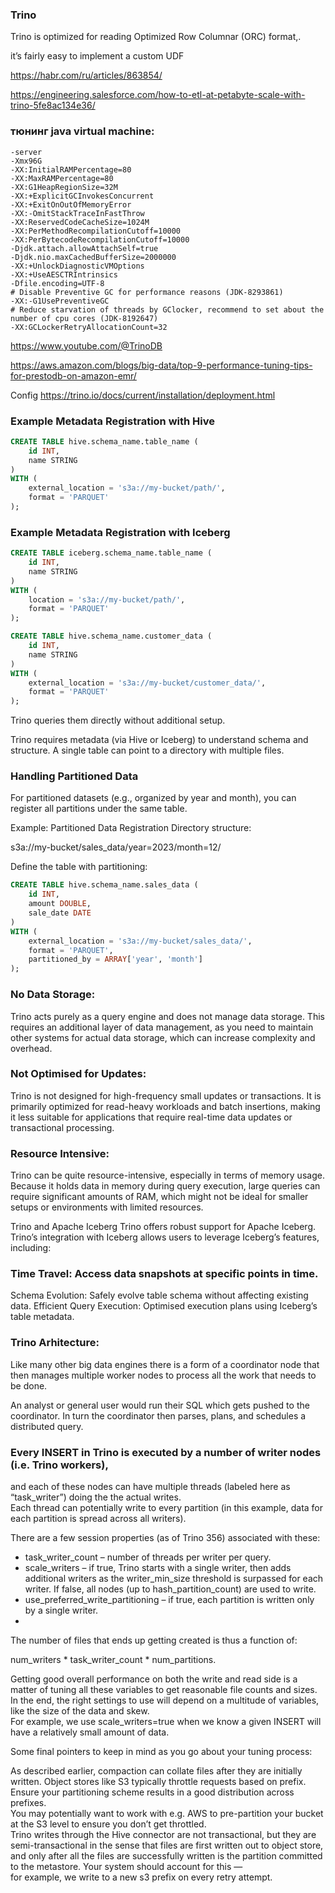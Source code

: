 ### Trino
Trino is optimized for reading  Optimized Row Columnar (ORC) format,.

 it’s fairly easy to implement a custom UDF
 
https://habr.com/ru/articles/863854/

https://engineering.salesforce.com/how-to-etl-at-petabyte-scale-with-trino-5fe8ac134e36/

### тюнинг java virtual machine:
```
-server
-Xmx96G
-XX:InitialRAMPercentage=80
-XX:MaxRAMPercentage=80
-XX:G1HeapRegionSize=32M
-XX:+ExplicitGCInvokesConcurrent
-XX:+ExitOnOutOfMemoryError
-XX:-OmitStackTraceInFastThrow
-XX:ReservedCodeCacheSize=1024M
-XX:PerMethodRecompilationCutoff=10000
-XX:PerBytecodeRecompilationCutoff=10000
-Djdk.attach.allowAttachSelf=true
-Djdk.nio.maxCachedBufferSize=2000000
-XX:+UnlockDiagnosticVMOptions
-XX:+UseAESCTRIntrinsics
-Dfile.encoding=UTF-8
# Disable Preventive GC for performance reasons (JDK-8293861)
-XX:-G1UsePreventiveGC  
# Reduce starvation of threads by GClocker, recommend to set about the number of cpu cores (JDK-8192647)
-XX:GCLockerRetryAllocationCount=32

```

https://www.youtube.com/@TrinoDB


https://aws.amazon.com/blogs/big-data/top-9-performance-tuning-tips-for-prestodb-on-amazon-emr/

Config 
https://trino.io/docs/current/installation/deployment.html

### Example Metadata Registration with Hive
```sql
CREATE TABLE hive.schema_name.table_name (  
    id INT,  
    name STRING  
)  
WITH (  
    external_location = 's3a://my-bucket/path/',  
    format = 'PARQUET'  
);
```
### Example Metadata Registration with Iceberg
```sql
CREATE TABLE iceberg.schema_name.table_name (  
    id INT,  
    name STRING  
)  
WITH (  
    location = 's3a://my-bucket/path/',  
    format = 'PARQUET'  
);

CREATE TABLE hive.schema_name.customer_data (  
    id INT,  
    name STRING  
)  
WITH (  
    external_location = 's3a://my-bucket/customer_data/',  
    format = 'PARQUET'  
);
```
 
 
Trino queries them directly without additional setup.

Trino requires metadata (via Hive or Iceberg) to understand schema and structure.
A single table can point to a directory with multiple files.


### Handling Partitioned Data
For partitioned datasets (e.g., organized by year and month), you can register all partitions under the same table.

Example: Partitioned Data Registration
Directory structure:

s3a://my-bucket/sales_data/year=2023/month=12/  

Define the table with partitioning:
```sql
CREATE TABLE hive.schema_name.sales_data (  
    id INT,  
    amount DOUBLE,  
    sale_date DATE  
)  
WITH (  
    external_location = 's3a://my-bucket/sales_data/',  
    format = 'PARQUET',  
    partitioned_by = ARRAY['year', 'month']  
);
```

### No Data Storage:

Trino acts purely as a query engine and does not manage data storage.
This requires an additional layer of data management, as you need to maintain other systems for actual data storage,
 which can increase complexity and overhead.


### Not Optimised for Updates:
Trino is not designed for high-frequency small updates or transactions.
It is primarily optimized for read-heavy workloads and batch insertions,
making it less suitable for applications that require real-time data updates or transactional processing.


### Resource Intensive:
Trino can be quite resource-intensive, especially in terms of memory usage.
Because it holds data in memory during query execution, large queries can require significant amounts of RAM, 
which might not be ideal for smaller setups or environments with limited resources.

Trino and Apache Iceberg
Trino offers robust support for Apache Iceberg. Trino’s integration with Iceberg allows users to leverage Iceberg’s features, including:

### Time Travel: Access data snapshots at specific points in time.
Schema Evolution: Safely evolve table schema without affecting existing data.
Efficient Query Execution: Optimised execution plans using Iceberg’s table metadata.

### Trino Arhitecture:
Like many other big data engines there is a form of a coordinator node that then manages
 multiple worker nodes to process all the work that needs to be done.

An analyst or general user would run their SQL which gets pushed to the coordinator.
In turn the coordinator then parses, plans, and schedules a distributed query.


### Every INSERT in Trino is executed by a number of writer nodes (i.e. Trino workers), 
and each of these nodes can have multiple threads (labeled here as “task_writer”) doing the the actual writes.   
Each thread can potentially write to every partition (in this example, data for each partition is spread across all writers).

There are a few session properties (as of Trino 356) associated with these:

- task_writer_count – number of threads per writer per query.
- scale_writers – if true, Trino starts with a single writer, then adds additional writers as the writer_min_size threshold is surpassed for each writer.
   If false, all nodes (up to hash_partition_count) are used to write.
- use_preferred_write_partitioning – if true, each partition is written only by a single writer.
- 
The number of files that ends up getting created is thus a function of:

 num_writers * task_writer_count * num_partitions.

Getting good overall performance on both the write and read side is a matter of tuning all these variables to get reasonable file counts and sizes.
In the end, the right settings to use will depend on a multitude of variables, like the size of the data and skew.   
For example, we use scale_writers=true when we know a given INSERT will have a relatively small amount of data.  

Some final pointers to keep in mind as you go about your tuning process:

As described earlier, compaction can collate files after they are initially written.
Object stores like S3 typically throttle requests based on prefix.
Ensure your partitioning scheme results in a good distribution across prefixes.   
You may potentially want to work with e.g. AWS to pre-partition your bucket at the S3 level to ensure you don’t get throttled.  
Trino writes through the Hive connector are not transactional, but they are semi-transactional in the sense that files are first written out to object store,   
and only after all the files are successfully written is the partition committed to the metastore. Your system should account for this —   
for example, we write to a new s3 prefix on every retry attempt.
